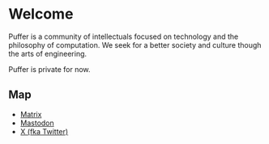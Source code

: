 Welcome
=======

Puffer is a community of intellectuals focused on technology and the
philosophy of computation.  We seek for a better society and culture
though the arts of engineering.

Puffer is private for now.


Map
---

 * [Matrix][matrix]
 * [Mastodon][mastodon]
 * [X (fka Twitter)][twitter]

[matrix]: https://matrix.puffer.fish
[mastodon]: https://mastodon.puffer.fish
[twitter]: https://x.com/puffeross
